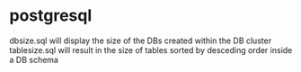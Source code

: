 # postgresql
dbsize.sql will display the size of the DBs created within the DB cluster 
tablesize.sql will result in the size of tables sorted by desceding order inside a DB schema
